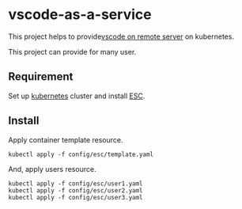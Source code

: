 # vscode-as-a-service

This project helps to provide[vscode on remote server](https://github.com/cdr/code-server) on kubernetes.

This project can provide for many user.

## Requirement
Set up [kubernetes](https://github.com/kubernetes/kubernetes) cluster and install [ESC](https://github.com/koba1t/ESC).

## Install
Apply container template resource.
```
kubectl apply -f config/esc/template.yaml
```

And, apply users resource.

```
kubectl apply -f config/esc/user1.yaml
kubectl apply -f config/esc/user2.yaml
kubectl apply -f config/esc/user3.yaml
```

